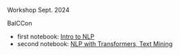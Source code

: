 Workshop Sept. 2024

BalCCon

- first notebook: [Intro to NLP](https://tinyurl.com/workshop-balccon-saturday)
- second notebook: [NLP with Transformers, Text Mining](https://tinyurl.com/workshop-balccon-day2)
